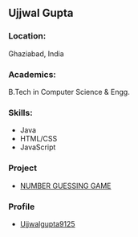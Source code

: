 ## Ujjwal Gupta   

### Location:
Ghaziabad, India

### Academics:
B.Tech in Computer Science & Engg.

### Skills:
- Java
- HTML/CSS
- JavaScript


### Project
- [NUMBER GUESSING GAME](https://github.com/ujjwalgupta9125/Guess-the-Number)

### Profile
- [Ujjwalgupta9125](https://github.com/ujjwalgupta9125)
